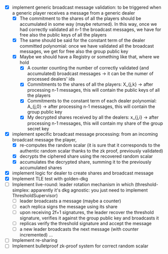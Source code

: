 - [X] implement generic broadcast message validation: to be triggered when a generic player receives a message from a generic dealer
  - [X] The commitment to the shares of all the players should be accumulated in some way (maybe returned). In this way, once we had correctly validated all n-1 the broadcast messages, we have for free also the public keys of all the players 
  - [X] The same should be said for the constant term of the dealer committed polynomial: once we have validated all the broadcast messages, we get for free also the group public key
  - [X] Maybe we should have a Registry or something like that, where we hold
    - [X] A counter counting the number of correctly validated (and accumulated) broadcast messages -> it can be the numer of processed dealers' ids
    - [X] Commitments to the shares of all the players: X_{j,k} -> after processing n-1 messages, this will contain the public keys of all the players
    - [X] Commitments to the constant term of each dealer polynomial: A_{j,0} -> after processing n-1 messages, this will contain the group public key
    - [X] My decrypted shares received by all the dealers: x_{j,i} -> after processing n-1 messages, this will contain my share of the group secret key
- [X] implement specific broadcast message processing: from an incoming broadcast message the player,
  - [X] re-computes the random scalar (it is sure that it corresponds to the authentic random scalar thanks to the zk proof, previously validated) 
  - [X] decrypts the ciphered share using the recovered random scalar
  - [X] accumulates the decrypted share, summing it to the previously accumulated shares
- [X] implement logic for dealer to create shares and broadcast message
- [X] Implement TLE test with golden-dkg
- [ ] Implement live-round: leader rotation mechanism in which (threshold-simplex: apparently it's dkg agnostic: you just need to implement ThresholdSupervisor)
  - [ ] leader broadcasts a message (maybe a counter)
  - [ ] each replica signs the message using its share
  - [ ] upon receiving 2f+1 signatures, the leader recover the threshold signature, verifies it against the group public key and broadcasts it 
  - [ ] replicas verify the threshold signature and accept the message
  - [ ] a new leader broadcasts the next message (with counter incremented) ...
- [ ] Implement re-sharing
- [ ] Implement bulletproof zk-proof system for correct random scalar